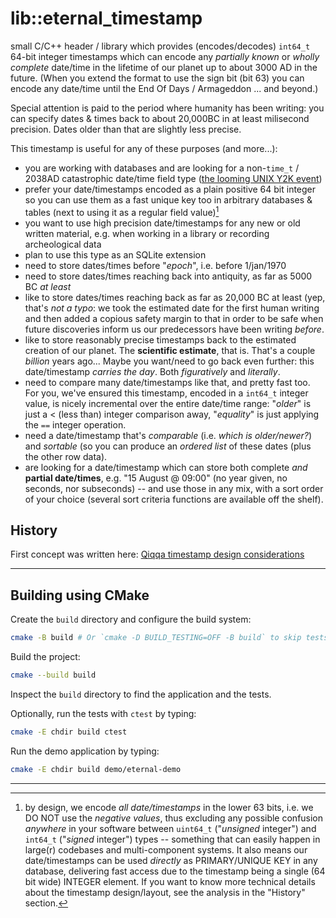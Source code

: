 # lib::eternal_timestamp

small C/C++ header / library which provides (encodes/decodes) `int64_t` 64-bit integer timestamps which can encode any *partially known* or *wholly complete* date/time in the lifetime of our planet up to about 3000 AD in the future. (When you extend the format to use the sign bit (bit 63) you can encode any date/time until the End Of Days / Armageddon ... and beyond.)

Special attention is paid to the period where humanity has been writing: you can specify dates & times back to about 20,000BC in at least milisecond precision. Dates older than that are slightly less precise.

This timestamp is useful for any of these purposes (and more...):

- you are working with databases and are looking for a non-`time_t` / 2038AD catastrophic date/time field type ([the looming UNIX Y2K event](https://en.wikipedia.org/wiki/Year_2038_problem))
- prefer your date/timestamps encoded as a plain positive 64 bit integer so you can use them as a fast unique key too in arbitrary databases & tables (next to using it as a regular field value)[^1]
- you want to use high precision date/timestamps for any new or old written material, e.g. when working in a library or recording archeological data
- plan to use this type as an SQLite extension
- need to store dates/times before "*epoch*", i.e. before 1/jan/1970
- need to store dates/times reaching back into antiquity, as far as 5000 BC *at least*
- like to store dates/times reaching back as far as 20,000 BC at least (yep, that's *not a typo*: we took the estimated date for the first human writing and then added a copious safety margin to that in order to be safe when future discoveries inform us our predecessors have been writing *before*.
- like to store reasonably precise timestamps back to the estimated creation of our planet. The **scientific estimate**, that is. That's a couple *billion* years ago... Maybe you want/need to go back even further: this date/timestamp *carries the day*. Both *figuratively* and *literally*.
- need to compare many date/timestamps like that, and pretty fast too. For you, we've ensured this timestamp, encoded in a `int64_t` integer value, is nicely incremental over the entire date/time range: "*older*" is just a \< (less than) integer comparison away, "*equality*" is just applying the `==` integer operation.
- need a date/timestamp that's *comparable* (i.e. *which is older/newer?*) and *sortable* (so you can produce an *ordered list* of these dates (plus the other row data).
- are looking for a date/timestamp which can store both complete *and* **partial date/times**, e.g. "15 August @ 09:00" (no year given, no seconds, nor subseconds) -- and use those in any mix, with a sort order of your choice (several sort criteria functions are available off the shelf).


## History

First concept was written here: [Qiqqa timestamp design considerations](https://github.com/jimmejardine/qiqqa-open-source/blob/master/docs-src/Notes/Progress%20in%20Development/Considering%20the%20Way%20Forward/Database%20Design/Storing%20a%20wide%20range%20of%20date%2Btime-stamps%20of%20arbitrary%20precision%20in%20a%2064-bit%20number.md)

---

[^1]: by design, we encode *all date/timestamps* in the lower 63 bits, i.e. we DO NOT use the *negative values*, thus excluding any possible confusion *anywhere* in your software between `uint64_t` ("*unsigned* integer") and `int64_t` ("*signed* integer") types -- something that can easily happen in large(r) codebases and multi-component systems. It also means our date/timestamps can be used *directly* as PRIMARY/UNIQUE KEY in any database, delivering fast access due to the timestamp being a single (64 bit wide) INTEGER element. If you want to know more technical details about the timestamp design/layout, see the analysis in the "History" section.





## Building using CMake

Create the `build` directory and configure the build system:

```bash
cmake -B build # Or `cmake -D BUILD_TESTING=OFF -B build` to skip tests. 
```

Build the project:

```bash
cmake --build build
```

Inspect the `build` directory to find the application and the tests.

Optionally, run the tests with `ctest` by typing:

```bash
cmake -E chdir build ctest
```

Run the demo application by typing:

```bash
cmake -E chdir build demo/eternal-demo
```

-----

